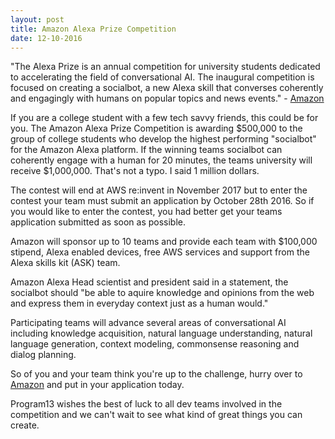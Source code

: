 ```yaml
---
layout: post
title: Amazon Alexa Prize Competition
date: 12-10-2016
---
```

<p>"The Alexa Prize is an annual competition for university students dedicated to accelerating the field of conversational AI. The inaugural competition is focused on creating a socialbot, a new Alexa skill that converses coherently and engagingly with humans on popular topics and news events." - <a href="https://developer.amazon.com/alexaprize" target="_blank">Amazon </a></p>
<p>If you are a college student with a few tech savvy friends, this could be for you. The Amazon Alexa Prize Competition is awarding $500,000 to the group of college students who develop the highest performing "socialbot" for the Amazon Alexa platform. If the winning teams socialbot can coherently engage with a human for 20 minutes, the teams university will receive $1,000,000. That's not a typo. I said 1 million dollars.</p>
<p>The contest will end at AWS re:invent in November 2017 but to enter the contest your team must submit an application by October 28th 2016. So if you would like to enter the contest, you had better get your teams application submitted as soon as possible. </p>
<p>Amazon will sponsor up to 10 teams and provide each team with $100,000 stipend, Alexa enabled devices, free AWS services and support from the Alexa skills kit (ASK) team.</p> 
<p>Amazon Alexa Head scientist and president said in a statement, the socialbot should "be able to aquire knowledge and opinions from the web and express them in everyday context just as a human would."</p>
<p>Participating teams will advance several areas of conversational AI including knowledge acquisition, natural language understanding, natural language generation, context modeling, commonsense reasoning and dialog planning. </p>
<p>So of you and your team think you're up to the challenge, hurry over to <a href="https://developer.amazon.com/alexaprize/apply"  target="_blank">Amazon</a> and put in your application today. </p>
<p>Program13 wishes the best of luck to all dev teams involved in the competition and we can't wait to see what kind of great things you can create.</p>